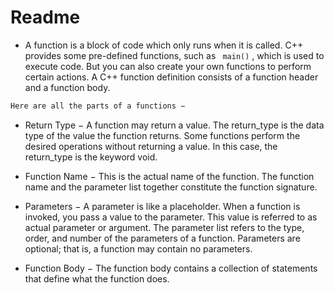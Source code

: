 # Readme 
 * A function is a block of code which only runs when it is called.
C++ provides some pre-defined functions, such as ``` main()``` , which is used to execute code. But you can also create your own functions to perform certain actions.
A C++ function definition consists of a function header and a function body. 

``` bash
Here are all the parts of a functions −
```


* Return Type − A function may return a value. The return_type is the data type of the value the function returns. Some functions perform the desired operations without returning a value. In this case, the return_type is the keyword void.

* Function Name − This is the actual name of the function. The function name and the parameter list together constitute the function signature.

* Parameters − A parameter is like a placeholder. When a function is invoked, you pass a value to the parameter. This value is referred to as actual parameter or argument. The parameter list refers to the type, order, and number of the parameters of a function. Parameters are optional; that is, a function may contain no parameters.

* Function Body − The function body contains a collection of statements that define what the function does.